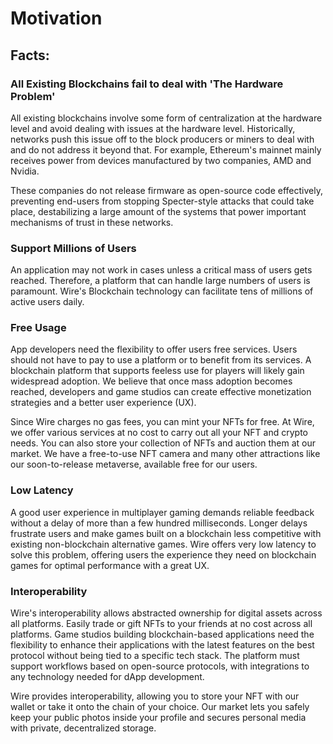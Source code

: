 # Motivation

## Facts:

### All Existing Blockchains fail to deal with 'The Hardware Problem'

All existing blockchains involve some form of centralization at the hardware level and avoid dealing with issues at the hardware level. Historically, networks push this issue off to the block producers or miners to deal with and do not address it beyond that. For example, Ethereum's mainnet mainly receives power from devices manufactured by two companies, AMD and Nvidia. 

These companies do not release firmware as open-source code effectively, preventing end-users from stopping Specter-style attacks that could take place, destabilizing a large amount of the systems that power important mechanisms of trust in these networks.

### Support Millions of Users

An application may not work in cases unless a critical mass of users gets reached. Therefore, a platform that can handle large numbers of users is paramount. Wire's Blockchain technology can facilitate tens of millions of active users daily.

### Free Usage

App developers need the flexibility to offer users free services. Users should not have to pay to use a platform or to benefit from its services. A blockchain platform that supports feeless use for players will likely gain widespread adoption. We believe that once mass adoption becomes reached, developers and game studios can create effective monetization strategies and a better user experience (UX). 

Since Wire charges no gas fees, you can mint your NFTs for free. At Wire, we offer various services at no cost to carry out all your NFT and crypto needs. You can also store your collection of NFTs and auction them at our market. We have a free-to-use NFT camera and many other attractions like our soon-to-release metaverse, available free for our users.  

### Low Latency

A good user experience in multiplayer gaming demands reliable feedback without a delay of more than a few hundred milliseconds. Longer delays frustrate users and make games built on a blockchain less competitive with existing non-blockchain alternative games. Wire offers very low latency to solve this problem, offering users the experience they need on blockchain games for optimal performance with a great UX.

### Interoperability

Wire's interoperability allows abstracted ownership for digital assets across all platforms. Easily trade or gift NFTs to your friends at no cost across all platforms. Game studios building blockchain-based applications need the flexibility to enhance their applications with the latest features on the best protocol without being tied to a specific tech stack. The platform must support workflows based on open-source protocols, with integrations to any technology needed for dApp development. 

Wire provides interoperability, allowing you to store your NFT with our wallet or take it onto the chain of your choice. Our market lets you safely keep your public photos inside your profile and secures personal media with private, decentralized storage.
